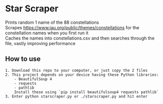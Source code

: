 # Star Scraper
Prints random 1 name of the 88 constellations\
Scrapes https://www.iau.org/public/themes/constellations for the constellation names when you first run it\
Caches the names into constellations.csv and then searches through the file, vastly improving performance
## How to use
    1. Download this repo to your computer, or just copy the 2 files
    2. This project depends on your device having these Python libraries:
        - BeautifulSoup 4
        - requests
        - pathlib
        Install these using `pip install beautifulsoup4 requests pathlib`
    3. Enter python starscraper.py or ./starscraper.py and hit enter
